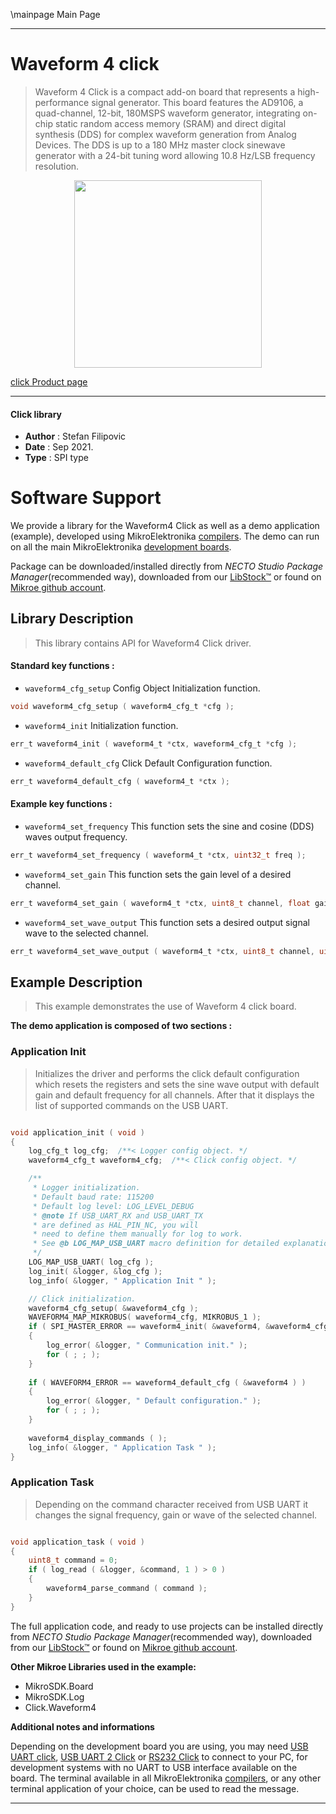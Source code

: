 \mainpage Main Page

---
# Waveform 4 click

> Waveform 4 Click is a compact add-on board that represents a high-performance signal generator. This board features the AD9106, a quad-channel, 12-bit, 180MSPS waveform generator, integrating on-chip static random access memory (SRAM) and direct digital synthesis (DDS) for complex waveform generation from Analog Devices. The DDS is up to a 180 MHz master clock sinewave generator with a 24-bit tuning word allowing 10.8 Hz/LSB frequency resolution.

<p align="center">
  <img src="https://download.mikroe.com/images/click_for_ide/waveform4_click.png" height=300px>
</p>

[click Product page](https://www.mikroe.com/waveform-4-click)

---


#### Click library

- **Author**        : Stefan Filipovic
- **Date**          : Sep 2021.
- **Type**          : SPI type


# Software Support

We provide a library for the Waveform4 Click
as well as a demo application (example), developed using MikroElektronika
[compilers](https://www.mikroe.com/necto-studio).
The demo can run on all the main MikroElektronika [development boards](https://www.mikroe.com/development-boards).

Package can be downloaded/installed directly from *NECTO Studio Package Manager*(recommended way), downloaded from our [LibStock&trade;](https://libstock.mikroe.com) or found on [Mikroe github account](https://github.com/MikroElektronika/mikrosdk_click_v2/tree/master/clicks).

## Library Description

> This library contains API for Waveform4 Click driver.

#### Standard key functions :

- `waveform4_cfg_setup` Config Object Initialization function.
```c
void waveform4_cfg_setup ( waveform4_cfg_t *cfg );
```

- `waveform4_init` Initialization function.
```c
err_t waveform4_init ( waveform4_t *ctx, waveform4_cfg_t *cfg );
```

- `waveform4_default_cfg` Click Default Configuration function.
```c
err_t waveform4_default_cfg ( waveform4_t *ctx );
```

#### Example key functions :

- `waveform4_set_frequency` This function sets the sine and cosine (DDS) waves output frequency.
```c
err_t waveform4_set_frequency ( waveform4_t *ctx, uint32_t freq );
```

- `waveform4_set_gain` This function sets the gain level of a desired channel.
```c
err_t waveform4_set_gain ( waveform4_t *ctx, uint8_t channel, float gain );
```

- `waveform4_set_wave_output` This function sets a desired output signal wave to the selected channel.
```c
err_t waveform4_set_wave_output ( waveform4_t *ctx, uint8_t channel, uint8_t wave );
```

## Example Description

> This example demonstrates the use of Waveform 4 click board.

**The demo application is composed of two sections :**

### Application Init

> Initializes the driver and performs the click default configuration which resets the registers and sets the sine wave output with default gain and 
> default frequency for all channels. After that it displays the list of supported commands on the USB UART.

```c

void application_init ( void )
{
    log_cfg_t log_cfg;  /**< Logger config object. */
    waveform4_cfg_t waveform4_cfg;  /**< Click config object. */

    /** 
     * Logger initialization.
     * Default baud rate: 115200
     * Default log level: LOG_LEVEL_DEBUG
     * @note If USB_UART_RX and USB_UART_TX 
     * are defined as HAL_PIN_NC, you will 
     * need to define them manually for log to work. 
     * See @b LOG_MAP_USB_UART macro definition for detailed explanation.
     */
    LOG_MAP_USB_UART( log_cfg );
    log_init( &logger, &log_cfg );
    log_info( &logger, " Application Init " );

    // Click initialization.
    waveform4_cfg_setup( &waveform4_cfg );
    WAVEFORM4_MAP_MIKROBUS( waveform4_cfg, MIKROBUS_1 );
    if ( SPI_MASTER_ERROR == waveform4_init( &waveform4, &waveform4_cfg ) )
    {
        log_error( &logger, " Communication init." );
        for ( ; ; );
    }
    
    if ( WAVEFORM4_ERROR == waveform4_default_cfg ( &waveform4 ) )
    {
        log_error( &logger, " Default configuration." );
        for ( ; ; );
    }
    
    waveform4_display_commands ( );
    log_info( &logger, " Application Task " );
}

```

### Application Task

> Depending on the command character received from USB UART it changes the signal frequency, gain or wave of the selected channel.

```c

void application_task ( void )
{
    uint8_t command = 0;
    if ( log_read ( &logger, &command, 1 ) > 0 ) 
    {
        waveform4_parse_command ( command );
    }
}

```

The full application code, and ready to use projects can be installed directly from *NECTO Studio Package Manager*(recommended way), downloaded from our [LibStock&trade;](https://libstock.mikroe.com) or found on [Mikroe github account](https://github.com/MikroElektronika/mikrosdk_click_v2/tree/master/clicks).

**Other Mikroe Libraries used in the example:**

- MikroSDK.Board
- MikroSDK.Log
- Click.Waveform4

**Additional notes and informations**

Depending on the development board you are using, you may need
[USB UART click](http://shop.mikroe.com/usb-uart-click),
[USB UART 2 Click](http://shop.mikroe.com/usb-uart-2-click) or
[RS232 Click](http://shop.mikroe.com/rs232-click) to connect to your PC, for
development systems with no UART to USB interface available on the board. The
terminal available in all MikroElektronika
[compilers](http://shop.mikroe.com/compilers), or any other terminal application
of your choice, can be used to read the message.

---
